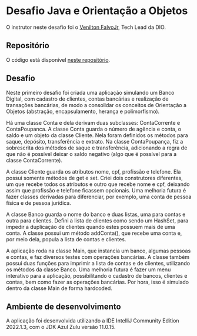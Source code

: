 # Desafio Java e Orientação a Objetos

O instrutor neste desafio foi o [Venilton FalvoJr](https://www.linkedin.com/in/falvojr/), Tech Lead da DIO.

## Repositório
O código está disponível [neste repositório](https://github.com/zingarelli/desafios-bootcamp-TQI-DIO/tree/main/Java/banco-digital).

## Desafio
Neste primeiro desafio foi criada uma aplicação simulando um Banco Digital, com cadastro de clientes, contas bancárias e realização de transações bancárias, de modo a consolidar os conceitos de Orientação a Objetos (abstração, encapsulamento, herança e polimorfismo).

Há uma classe Conta e dela derivam duas subclasses: ContaCorrente e ContaPoupanca. A classe Conta guarda o número de agência e conta, o saldo e um objeto da classe Cliente. Nela foram definidos os métodos para saque, depósito, transferência e extrato. Na classe ContaPoupança, fiz a sobrescrita dos métodos de saque e transferência, adicionando a regra de que não é possível deixar o saldo negativo (algo que é possível para a classe ContaCorrente).

A classe Cliente guarda os atributos nome, cpf, profissão e telefone. Ela possui somente métodos de get e set. Criei dois construtores diferentes, um que recebe todos os atributos e outro que recebe nome e cpf, deixando assim que profissão e telefone ficassem opcionais. Uma melhoria futura é fazer classes derivadas para diferenciar, por exemplo, uma conta de pessoa física e de pessoa jurídica.

A classe Banco guarda o nome do banco e duas listas, uma para contas e outra para clientes. Defini a lista de clientes como sendo um HashSet, para impedir a duplicação de clientes quando estes possuem mais de uma conta. A classe possui um método addConta(), que recebe uma conta e, por meio dela, popula a lista de contas e clientes.

A aplicação roda na classe Main, que instancia um banco, algumas pessoas e contas, e faz diversos testes com operações bancárias. A classe também possui duas funções para imprimir a lista de contas e de clientes, utilizando os métodos da classe Banco. Uma melhoria futura é fazer um menu interativo para a aplicação, possibilitando o cadastro de bancos, clientes e contas, bem como fazer as operações bancárias. Por hora, isso é simulado dentro da classe Main de forma hardcoded.

## Ambiente de desenvolvimento
A aplicação foi desenvolvida utilizando a IDE IntelliJ Community Edition 2022.1.3, com o JDK Azul Zulu versão 11.0.15.
